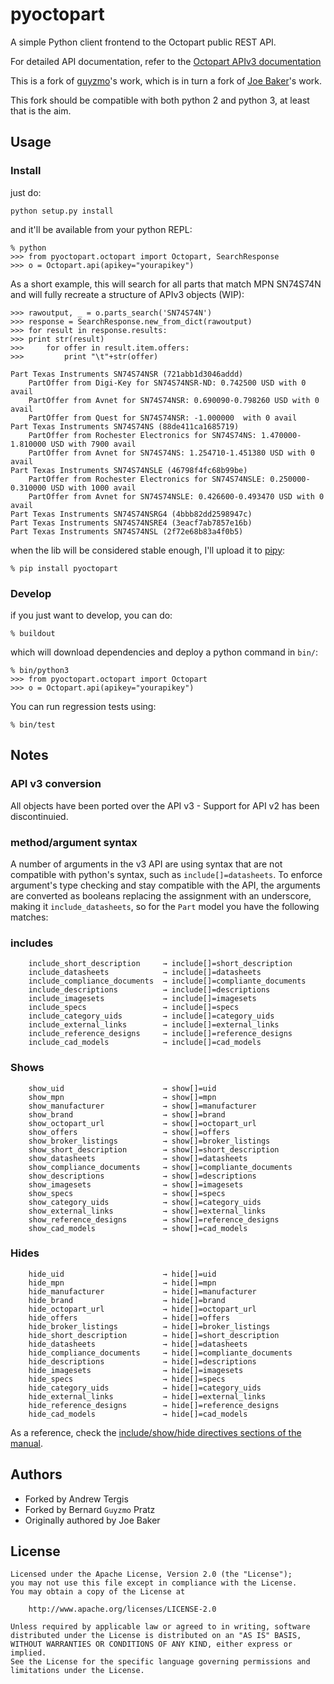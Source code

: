 # pyoctopart

A simple Python client frontend to the Octopart public REST API.

For detailed API documentation, refer to the [Octopart APIv3 documentation](https://octopart.com/api/docs/v3/rest-api)

This is a fork of [guyzmo](https://github.com/guyzmo/pyoctopart)'s work, which is in turn a fork of [Joe Baker](https://github.com/jbaker0428/Python-Octopart-API)'s work.

This fork should be compatible with both python 2 and python 3, at least that is the aim.

## Usage

### Install

just do:

    python setup.py install

and it'll be available from your python REPL:

    % python
    >>> from pyoctopart.octopart import Octopart, SearchResponse
    >>> o = Octopart.api(apikey="yourapikey")
    
As a short example, this will search for all parts that match MPN SN74S74N and will fully recreate a structure of APIv3 objects (WIP):

    >>> rawoutput, _ = o.parts_search('SN74S74N')
    >>> response = SearchResponse.new_from_dict(rawoutput)
    >>> for result in response.results:
    >>> print str(result)
    >>>     for offer in result.item.offers:
    >>>         print "\t"+str(offer)
    
    Part Texas Instruments SN74S74NSR (721abb1d3046addd)
        PartOffer from Digi-Key for SN74S74NSR-ND: 0.742500 USD with 0 avail
        PartOffer from Avnet for SN74S74NSR: 0.690090-0.798260 USD with 0 avail
        PartOffer from Quest for SN74S74NSR: -1.000000  with 0 avail
    Part Texas Instruments SN74S74NS (88de411ca1685719)
        PartOffer from Rochester Electronics for SN74S74NS: 1.470000-1.810000 USD with 7900 avail
        PartOffer from Avnet for SN74S74NS: 1.254710-1.451380 USD with 0 avail
    Part Texas Instruments SN74S74NSLE (46798f4fc68b99be)
        PartOffer from Rochester Electronics for SN74S74NSLE: 0.250000-0.310000 USD with 1000 avail
        PartOffer from Avnet for SN74S74NSLE: 0.426600-0.493470 USD with 0 avail
    Part Texas Instruments SN74S74NSRG4 (4bbb82dd2598947c)
    Part Texas Instruments SN74S74NSRE4 (3eacf7ab7857e16b)
    Part Texas Instruments SN74S74NSL (2f72e68b83a4f0b5)

when the lib will be considered stable enough, I'll upload it to [pipy](https://pypi.python.org/pypi?:action=pkg_edit&name=pyoctopart):

    % pip install pyoctopart

### Develop

if you just want to develop, you can do:

    % buildout

which will download dependencies and deploy a python command in `bin/`:

    % bin/python3
    >>> from pyoctopart.octopart import Octopart
    >>> o = Octopart.api(apikey="yourapikey")
    
You can run regression tests using:

    % bin/test

## Notes

### API v3 conversion

All objects have been ported over the API v3 - Support for API v2 has been discontinuied.

### method/argument syntax

A number of arguments in the v3 API are using syntax that are not compatible with
python's syntax, such as `include[]=datasheets`. To enforce argument's type checking
and stay compatible with the API, the arguments are converted as booleans replacing
the assignment with an underscore, making it `include_datasheets`, so for the `Part`
model you have the following matches:

### includes

        include_short_description     → include[]=short_description
        include_datasheets            → include[]=datasheets
        include_compliance_documents  → include[]=compliante_documents
        include_descriptions          → include[]=descriptions
        include_imagesets             → include[]=imagesets
        include_specs                 → include[]=specs
        include_category_uids         → include[]=category_uids
        include_external_links        → include[]=external_links
        include_reference_designs     → include[]=reference_designs
        include_cad_models            → include[]=cad_models

### Shows

        show_uid                      → show[]=uid
        show_mpn                      → show[]=mpn
        show_manufacturer             → show[]=manufacturer
        show_brand                    → show[]=brand
        show_octopart_url             → show[]=octopart_url
        show_offers                   → show[]=offers
        show_broker_listings          → show[]=broker_listings
        show_short_description        → show[]=short_description
        show_datasheets               → show[]=datasheets
        show_compliance_documents     → show[]=compliante_documents
        show_descriptions             → show[]=descriptions
        show_imagesets                → show[]=imagesets
        show_specs                    → show[]=specs
        show_category_uids            → show[]=category_uids
        show_external_links           → show[]=external_links
        show_reference_designs        → show[]=reference_designs
        show_cad_models               → show[]=cad_models

### Hides

        hide_uid                      → hide[]=uid
        hide_mpn                      → hide[]=mpn
        hide_manufacturer             → hide[]=manufacturer
        hide_brand                    → hide[]=brand
        hide_octopart_url             → hide[]=octopart_url
        hide_offers                   → hide[]=offers
        hide_broker_listings          → hide[]=broker_listings
        hide_short_description        → hide[]=short_description
        hide_datasheets               → hide[]=datasheets
        hide_compliance_documents     → hide[]=compliante_documents
        hide_descriptions             → hide[]=descriptions
        hide_imagesets                → hide[]=imagesets
        hide_specs                    → hide[]=specs
        hide_category_uids            → hide[]=category_uids
        hide_external_links           → hide[]=external_links
        hide_reference_designs        → hide[]=reference_designs
        hide_cad_models               → hide[]=cad_models

As a reference, check the [include/show/hide directives sections of the manual][0].

[0]:https://octopart.com/api/docs/v3/rest-api#include-directives

## Authors

 * Forked by Andrew Tergis <theterg at gmail dot com>
 * Forked by Bernard `Guyzmo` Pratz <octopart at m0g.net>
 * Originally authored by Joe Baker <jbaker at alum.wpi.edu>

## License

    Licensed under the Apache License, Version 2.0 (the "License");
    you may not use this file except in compliance with the License.
    You may obtain a copy of the License at

        http://www.apache.org/licenses/LICENSE-2.0

    Unless required by applicable law or agreed to in writing, software
    distributed under the License is distributed on an "AS IS" BASIS,
    WITHOUT WARRANTIES OR CONDITIONS OF ANY KIND, either express or implied.
    See the License for the specific language governing permissions and
    limitations under the License.


